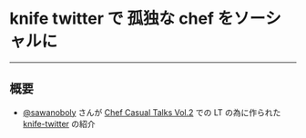 # knife twitter で 孤独な chef をソーシャルに

***

## 概要

 * [@sawanoboly](https://twitter.com/sawanoboly) さんが [Chef Casual Talks Vol.2](http://chef-meetup.doorkeeper.jp/events/3747) での LT の為に作られた [knife-twitter](https://github.com/higanworks/knife-twitter) の紹介
